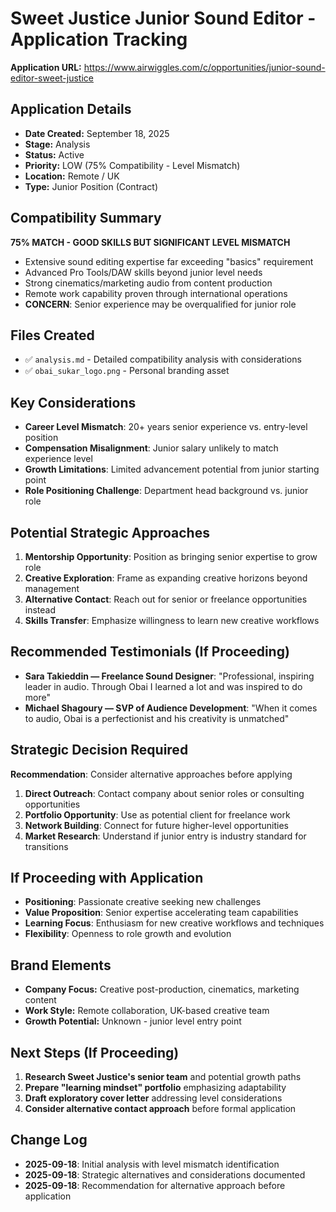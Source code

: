 # Sweet Justice Junior Sound Editor - Application Tracking

**Application URL:** https://www.airwiggles.com/c/opportunities/junior-sound-editor-sweet-justice

## Application Details
- **Date Created:** September 18, 2025
- **Stage:** Analysis
- **Status:** Active
- **Priority:** LOW (75% Compatibility - Level Mismatch)
- **Location:** Remote / UK
- **Type:** Junior Position (Contract)

## Compatibility Summary
**75% MATCH - GOOD SKILLS BUT SIGNIFICANT LEVEL MISMATCH**
- Extensive sound editing expertise far exceeding "basics" requirement
- Advanced Pro Tools/DAW skills beyond junior level needs
- Strong cinematics/marketing audio from content production
- Remote work capability proven through international operations
- **CONCERN**: Senior experience may be overqualified for junior role

## Files Created
- ✅ `analysis.md` - Detailed compatibility analysis with considerations
- ✅ `obai_sukar_logo.png` - Personal branding asset

## Key Considerations
- **Career Level Mismatch**: 20+ years senior experience vs. entry-level position
- **Compensation Misalignment**: Junior salary unlikely to match experience level
- **Growth Limitations**: Limited advancement potential from junior starting point
- **Role Positioning Challenge**: Department head background vs. junior role

## Potential Strategic Approaches
1. **Mentorship Opportunity**: Position as bringing senior expertise to grow role
2. **Creative Exploration**: Frame as expanding creative horizons beyond management
3. **Alternative Contact**: Reach out for senior or freelance opportunities instead
4. **Skills Transfer**: Emphasize willingness to learn new creative workflows

## Recommended Testimonials (If Proceeding)
- **Sara Takieddin — Freelance Sound Designer**: "Professional, inspiring leader in audio. Through Obai I learned a lot and was inspired to do more"
- **Michael Shagoury — SVP of Audience Development**: "When it comes to audio, Obai is a perfectionist and his creativity is unmatched"

## Strategic Decision Required
**Recommendation**: Consider alternative approaches before applying
1. **Direct Outreach**: Contact company about senior roles or consulting opportunities
2. **Portfolio Opportunity**: Use as potential client for freelance work
3. **Network Building**: Connect for future higher-level opportunities
4. **Market Research**: Understand if junior entry is industry standard for transitions

## If Proceeding with Application
- **Positioning**: Passionate creative seeking new challenges
- **Value Proposition**: Senior expertise accelerating team capabilities
- **Learning Focus**: Enthusiasm for new creative workflows and techniques
- **Flexibility**: Openness to role growth and evolution

## Brand Elements
- **Company Focus:** Creative post-production, cinematics, marketing content
- **Work Style:** Remote collaboration, UK-based creative team
- **Growth Potential:** Unknown - junior level entry point

## Next Steps (If Proceeding)
1. **Research Sweet Justice's senior team** and potential growth paths
2. **Prepare "learning mindset" portfolio** emphasizing adaptability
3. **Draft exploratory cover letter** addressing level considerations
4. **Consider alternative contact approach** before formal application

## Change Log
- **2025-09-18**: Initial analysis with level mismatch identification
- **2025-09-18**: Strategic alternatives and considerations documented
- **2025-09-18**: Recommendation for alternative approach before application